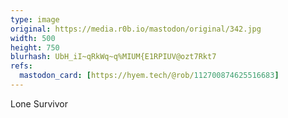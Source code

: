 ```yaml
---
type: image
original: https://media.r0b.io/mastodon/original/342.jpg
width: 500
height: 750
blurhash: UbH_iI~qRkWq~q%MIUM{E1RPIUV@ozt7Rkt7
refs:
  mastodon_card: [https://hyem.tech/@rob/112700874625516683]
---
```


Lone Survivor

